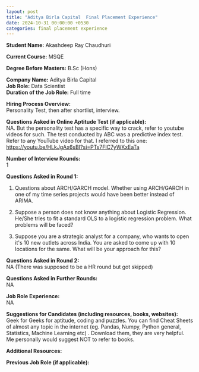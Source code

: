 ```yaml
---
layout: post
title: "Aditya Birla Capital  Final Placement Experience"
date: 2024-10-31 00:00:00 +0530
categories: final placement experience
---
```


**Student Name:** Akashdeep Ray Chaudhuri   

**Current Course:** MSQE  

**Degree Before Masters:** B.Sc (Hons)  

**Company Name:** Aditya Birla Capital   
**Job Role:** Data Scientist   
**Duration of the Job Role:** Full time  

**Hiring Process Overview:**  
Personality Test, then after shortlist, interview. 

**Questions Asked in Online Aptitude Test (if applicable):**  
NA. But the personality test has a specific way to crack, refer to youtube videos for such. The test conducted by ABC was a predictive index test. Refer to any YouTube video for that. I referred to this one: https://youtu.be/HLkJgAx6sBI?si=PTs7FlC7yWKxEaTa 

**Number of Interview Rounds:**  
1

**Questions Asked in Round 1:**  
1. Questions about ARCH/GARCH model. Whether using ARCH/GARCH in one of my time series projects would have been better instead of ARIMA. 

2. Suppose a person does not know anything about Logistic Regression. He/She tries to fit a standard OLS to a logistic regression problem. What problems will be faced?

3. Suppose you are a strategic analyst for a company, who wants to open it's 10 new outlets across India. You are asked to come up with 10 locations for the same. What will be your approach for this?

**Questions Asked in Round 2:**  
NA (There was supposed to be a HR round but got skipped)

**Questions Asked in Further Rounds:**  
NA

**Job Role Experience:**  
NA

**Suggestions for Candidates (including resources, books, websites):**  
Geek for Geeks for aptitude, coding and puzzles. You can find Cheat Sheets of almost any topic in the internet (eg. Pandas, Numpy, Python general, Statistics, Machine Learning etc) . Download them, they are very helpful. Me personally would suggest NOT to refer to books. 

**Additional Resources:**  


**Previous Job Role (if applicable):**  

